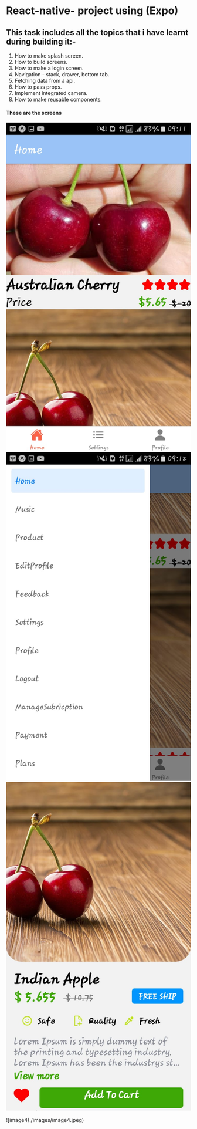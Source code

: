 # React-native- project using (Expo)

## This task includes all the topics that i have learnt during building it:-

1. How to make splash screen.
2. How to build screens.
3. How to make a login screen.
4. Navigation - stack, drawer, bottom tab.
5. Fetching data from a api.
6. How to pass props.
7. Implement integrated camera.
8. How to make reusable components.

#### These are the screens

![image1](./images/image1.jpeg) ![image2](./images/image2.jpeg) ![image3](./images/image3.jpeg)

![image4(./images/image4.jpeg)

